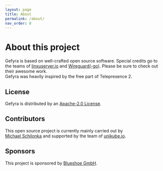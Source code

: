 ```yaml
---
layout: page
title: About
permalink: /about/
nav_order: 8
---
```

# About this project
Gefyra is based on well-crafted open source software. Special credits go to the teams of 
[linxuserver.io](https://www.linuxserver.io/) and [Wireguard(-go)](https://git.zx2c4.com/wireguard-go/about/). Please
be sure to check out their awesome work.  
Gefyra was heavily inspired by the free part of Telepresence 2.

## License
Gefyra is distributed by an [Apache-2.0 License](https://github.com/gefyrahq/gefyra/tree/main/LICENSE).

## Contributors
This open source project is currently mainly carried out by  
[Michael Schilonka](https://github.com/Schille)
and supported by the team of [unikube.io](https://unikube.io).

## Sponsors
This project is sponsored by [Blueshoe GmbH](https://blueshoe.de).
